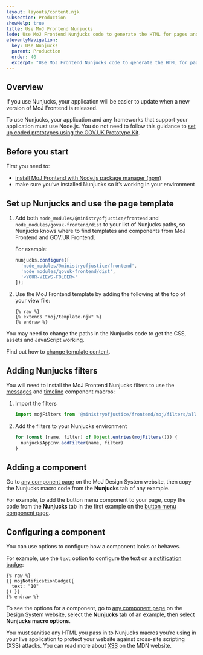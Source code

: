 ```yaml
---
layout: layouts/content.njk
subsection: Production
showHelp: true
title: Use MoJ Frontend Nunjucks
lede: Use MoJ Frontend Nunjucks code to generate the HTML for pages and components. You can also change the HTML that’s generated by passing options into the Nunjucks code.
eleventyNavigation:
  key: Use Nunjucks
  parent: Production
  order: 40
  excerpt: "Use MoJ Frontend Nunjucks code to generate the HTML for pages and components. You can also change the HTML that’s generated by passing options into the Nunjucks code."
---
```


## Overview

If you use Nunjucks, your application will be easier to update when a new version of MoJ Frontend is released.

To use Nunjucks, your application and any frameworks that support your application must use Node.js. You do not need to follow this guidance to [set up coded prototypes using the GOV.UK Prototype Kit](/prototyping/setting-up-coded-prototypes/).

## Before you start

First you need to:

- [install MoJ Frontend with Node.js package manager (npm)](/production/installing-with-npm/)
- make sure you’ve installed Nunjucks so it’s working in your environment

## Set up Nunjucks and use the page template

1. Add both `node_modules/@ministryofjustice/frontend` and `node_modules/govuk-frontend/dist` to your list of Nunjucks paths, so Nunjucks knows where to find templates and components from MoJ Frontend and GOV.UK Frontend.

   For example:

   ```js
   nunjucks.configure([
     'node_modules/@ministryofjustice/frontend',
     'node_modules/govuk-frontend/dist',
     '<YOUR-VIEWS-FOLDER>'
   ]);
   ```

2. Use the MoJ Frontend template by adding the following at the top of your view file:

   ```njk
   {% raw %}
   {% extends "moj/template.njk" %}
   {% endraw %}
   ```

You may need to change the paths in the Nunjucks code to get the CSS, assets and JavaScript working.

Find out how to [change template content](https://design-system.service.gov.uk/styles/page-template/#changing-template-content).

## Adding Nunjucks filters

You will need to install the MoJ Frontend Nunjucks filters to use the [messages](/components/messages/) and [timeline](/components/timeline/) component macros:

1. Import the filters

   ```mjs
   import mojFilters from '@ministryofjustice/frontend/moj/filters/all.js'
   ```

2. Add the filters to your Nunjucks environment

   ```mjs
   for (const [name, filter] of Object.entries(mojFilters())) {
     nunjucksAppEnv.addFilter(name, filter)
   }
   ```

## Adding a component

Go to [any component page](/components/) on the MoJ Design System website, then copy the Nunjucks macro code from the **Nunjucks** tab of any example.

For example, to add the button menu component to your page, copy the code from the **Nunjucks** tab in the first example on the [button menu component page](/components/button-menu/).

## Configuring a component

You can use options to configure how a component looks or behaves.

For example, use the `text` option to configure the text on a [notification badge](/components/notification-badge/):

```njk
{% raw %}
{{ mojNotificationBadge({
  text: "10"
}) }}
{% endraw %}
```

To see the options for a component, go to [any component page](/components/) on the Design System website, select the **Nunjucks** tab of an example, then select **Nunjucks macro options**.

You must sanitise any HTML you pass in to Nunjucks macros you’re using in your live application to protect your website against cross-site scripting (XSS) attacks. You can read more about [XSS](https://developer.mozilla.org/en-US/docs/Web/Security/Types_of_attacks#Cross-site_scripting_XSS) on the MDN website.
